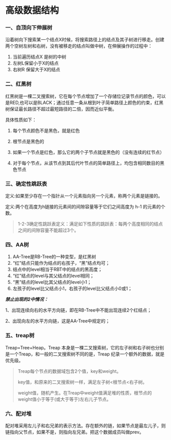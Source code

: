 # 高级数据结构

### 一、自顶向下伸展树

沿着树向下搜索某一个结点X时候，将搜索路径上的结点及其子树进行移走。创建两个空树左树和右树，没有被移走的结点叫做中树，在伸展操作的过程中：

1. 当前遍历结点X 是树的中树
2. 左树L保留小于X的结点
3. 右树R 保留大于X的结点



### 二、红黑树

红黑树是一棵二叉搜索树，它在每个节点增加了一个存储位记录节点的颜色，可以是RED,也可以是BLACK；通过任意一条从根到叶子简单路径上颜色的约束，红黑树保证最长路径不超过最短路径的二倍，因而近似平衡。

具体性质如下：

1. 每个节点颜色不是黑色，就是红色

2. 根节点是黑色的

3. 如果一个节点是红色，那么它的两个子节点就是黑色的（没有连续的红节点）

4. 对于每个节点，从该节点到其后代叶节点的简单路径上，均包含相同数目的黑色节点

   

### 三、确定性跳跃表

定义:如果至少存在一个指针从一个元素指向另一个元素，称两个元素是链接的。

定义:两个在高度为h链接的元素间的间隙容量等于它们之间高度为 h-1 的元素的个数。

> 1-2-3确定性跳跃表定义：满足如下性质的跳跃表：每两个高度相同的结点之间的间隙容量不能超过3个。



### 四、AA树

1. AA-Tree是RB-Tree的一种变型，是红黑树  
2. “红”结点只能作为结点的右孩子，“黑”结点均可； 
3. 结点中的level相当于RBT中的结点的黑高度；
4. “红”结点的level与其父结点的level相同；
5. “黑”结点的level比其父结点的level小1；
6. 左孩子的level比父结点小1，右孩子的level比父结点小0或1；

***禁止出现的2中情况：***

1、出现连续向右的水平方向链，即在RB-Tree中不能出现连续2个红结点；

2、出现向左的水平方向链，这是AA-Tree中规定的；



### 五、treap树

 Treap=Tree+Heap。Treap 本身是一棵二叉搜索树，它的左子树和右子树也分别是一个Treap，和一般的二叉搜索树不同的是，Treap 纪录一个额外的数据，就是优先级。 

> Treap每个节点的数据域包含2个值，key和weight。
>
> key值，和原来的二叉搜索树一样，满足左子树<根节点<右子树。
>
> weight值，随机产生。在Treap中weight值满足堆的性质，根节点的weight值小于等于(或大于等于)左右儿子节点。 



### 六、配对堆

 配对堆采用左儿子和右兄弟的表示方法。存在额外的链，如果节点是最左儿子，则链指向父节点，如果不是，则指向左兄弟。把这个数据成员叫做prev。 
